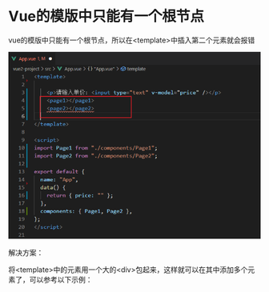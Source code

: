 # Vue的模版中只能有一个根节点

vue的模版中只能有一个根节点，所以在\<template>中插入第二个元素就会报错

![](image/image_dsu9bDjuLf.png)

解决方案：

将\<template>中的元素用一个大的\<div>包起来，这样就可以在其中添加多个元素了，可以参考以下示例：
